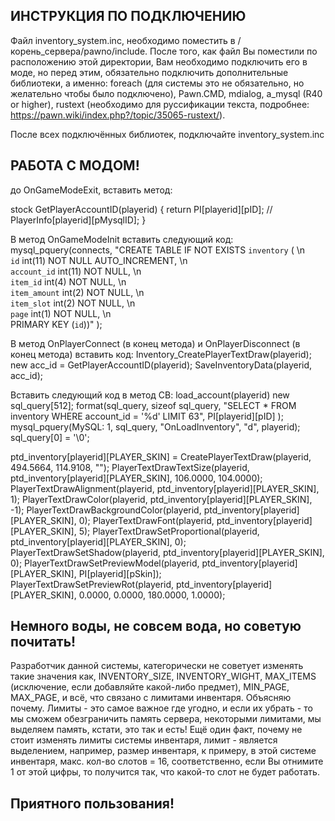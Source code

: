 ИНСТРУКЦИЯ ПО ПОДКЛЮЧЕНИЮ
---------

Файл inventory_system.inc, необходимо поместить в /корень_сервера/pawno/include.
После того, как файл Вы поместили по расположению этой директории, 
Вам необходимо подключить его в моде, но перед этим, обязательно подключить дополнительные библиотеки, а именно: foreach (для системы это не обязательно, но желательно чтобы было подключено), Pawn.CMD, mdialog, a_mysql (R40 or higher), rustext (необходимо для руссификации текста, подробнее: https://pawn.wiki/index.php?/topic/35065-rustext/).

После всех подключённых библиотек, подключайте inventory_system.inc

РАБОТА С МОДОМ!
---------

до OnGameModeExit, вставить метод:

stock GetPlayerAccountID(playerid) {
	return PI[playerid][pID]; // PlayerInfo[playerid][pMysqlID];
}

В метод OnGameModeInit вставить следующий код:
mysql_pquery(connects, "CREATE TABLE IF NOT EXISTS `inventory` ( \n\
		`id` int(11) NOT NULL AUTO_INCREMENT, \n\
		`account_id` int(11) NOT NULL, \n\
		`item_id` int(4) NOT NULL, \n\
		`item_amount` int(2) NOT NULL, \n\
		`item_slot` int(2) NOT NULL, \n\
		`page` int(1) NOT NULL, \n\
		PRIMARY KEY (`id`))"
);

В метод OnPlayerConnect (в конец метода) и OnPlayerDisconnect (в конец метода) вставить код:
Inventory_CreatePlayerTextDraw(playerid);
new acc_id = GetPlayerAccountID(playerid);
SaveInventoryData(playerid, acc_id);

Вставить следующий код в метод CB: load_account(playerid)
new sql_query[512];
format(sql_query, sizeof sql_query, "SELECT * FROM inventory WHERE account_id = '%d' LIMIT 63", 
    PI[playerid][pID]
);
mysql_pquery(MySQL: 1, sql_query, "OnLoadInventory", "d", playerid);
sql_query[0] = '\0';
	
ptd_inventory[playerid][PLAYER_SKIN] = CreatePlayerTextDraw(playerid, 494.5664, 114.9108, "");
PlayerTextDrawTextSize(playerid, ptd_inventory[playerid][PLAYER_SKIN], 106.0000, 104.0000);
PlayerTextDrawAlignment(playerid, ptd_inventory[playerid][PLAYER_SKIN], 1);
PlayerTextDrawColor(playerid, ptd_inventory[playerid][PLAYER_SKIN], -1);
PlayerTextDrawBackgroundColor(playerid, ptd_inventory[playerid][PLAYER_SKIN], 0);
PlayerTextDrawFont(playerid, ptd_inventory[playerid][PLAYER_SKIN], 5);
PlayerTextDrawSetProportional(playerid, ptd_inventory[playerid][PLAYER_SKIN], 0);
PlayerTextDrawSetShadow(playerid, ptd_inventory[playerid][PLAYER_SKIN], 0);
PlayerTextDrawSetPreviewModel(playerid, ptd_inventory[playerid][PLAYER_SKIN], PI[playerid][pSkin]);
PlayerTextDrawSetPreviewRot(playerid, ptd_inventory[playerid][PLAYER_SKIN], 0.0000, 0.0000, 180.0000, 1.0000);

Немного воды, не совсем вода, но советую почитать!
--------
Разработчик данной системы, категорически не советует изменять такие значения как, INVENTORY_SIZE, INVENTORY_WIGHT, MAX_ITEMS (исключение, если добавляйте какой-либо предмет), MIN_PAGE, MAX_PAGE, и всё, что связано с лимитами инвентаря.
Объясняю почему. Лимиты - это самое важное где угодно, и если их убрать - то мы сможем обезграничить память сервера, некоторыми лимитами, мы выделяем память, кстати, это так и есть!
Ещё один факт, почему не стоит изменять лимиты системы инвентаря, лимит - является выделением, например, размер инвентаря, к примеру, в этой системе инвентаря, макс. кол-во слотов = 16, соответственно, если Вы отнимите 1 от этой цифры, то получится так, что какой-то слот не будет работать.

Приятного пользования!
-----------
